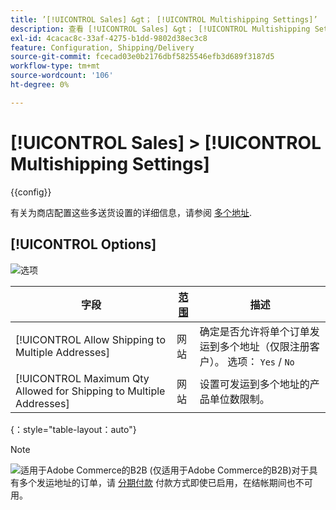 ```yaml
---
title: ’[!UICONTROL Sales] &gt； [!UICONTROL Multishipping Settings]’
description: 查看 [!UICONTROL Sales] &gt； [!UICONTROL Multishipping Settings] 商务管理员页面。
exl-id: 4cacac8c-33af-4275-b1dd-9802d38ec3c8
feature: Configuration, Shipping/Delivery
source-git-commit: fcecad03e0b2176dbf5825546efb3d689f3187d5
workflow-type: tm+mt
source-wordcount: '106'
ht-degree: 0%

---
```


# [!UICONTROL Sales] > [!UICONTROL Multishipping Settings]

{{config}}

有关为商店配置这些多送货设置的详细信息，请参阅 [多个地址](../../stores-purchase/shipping-settings.md#multiple-addresses).

## [!UICONTROL Options]

![选项](./assets/multishipping-settings-options.png)<!-- zoom -->

<!-- [Options](https://docs.magento.com/user-guide/shipping/shipping-multiaddress.html) -->

| 字段 | [范围](../../getting-started/websites-stores-views.md#scope-settings) | 描述 |
|--- |--- |--- |
| [!UICONTROL Allow Shipping to Multiple Addresses] | 网站 | 确定是否允许将单个订单发运到多个地址（仅限注册客户）。 选项： `Yes` / `No` |
| [!UICONTROL Maximum Qty Allowed for Shipping to Multiple Addresses] | 网站 | 设置可发运到多个地址的产品单位数限制。 |

{：style=&quot;table-layout：auto&quot;}

>[!NOTE]
>
>![适用于Adobe Commerce的B2B](../../assets/b2b.svg) (仅适用于Adobe Commerce的B2B)对于具有多个发运地址的订单，请 [分期付款](../../b2b/enable-basic-features.md#configure-payment-on-account) 付款方式即使已启用，在结帐期间也不可用。
